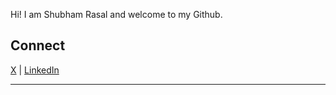 Hi! I am Shubham Rasal and welcome to my Github.

## Connect

[X](https://x.com/bluequbits) | [LinkedIn](https://www.linkedin.com/in/shubhamrasal)

---

